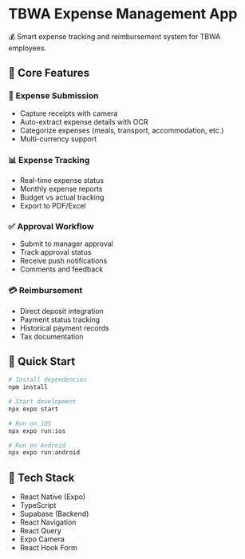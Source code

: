 # TBWA Expense Management App

💰 Smart expense tracking and reimbursement system for TBWA employees.

## 🎯 Core Features

### 📸 Expense Submission
- Capture receipts with camera
- Auto-extract expense details with OCR
- Categorize expenses (meals, transport, accommodation, etc.)
- Multi-currency support

### 📊 Expense Tracking
- Real-time expense status
- Monthly expense reports
- Budget vs actual tracking
- Export to PDF/Excel

### ✅ Approval Workflow
- Submit to manager approval
- Track approval status
- Receive push notifications
- Comments and feedback

### 💳 Reimbursement
- Direct deposit integration
- Payment status tracking
- Historical payment records
- Tax documentation

## 🚀 Quick Start

```bash
# Install dependencies
npm install

# Start development
npx expo start

# Run on iOS
npx expo run:ios

# Run on Android
npx expo run:android
```

## 📱 Tech Stack

- React Native (Expo)
- TypeScript
- Supabase (Backend)
- React Navigation
- React Query
- Expo Camera
- React Hook Form